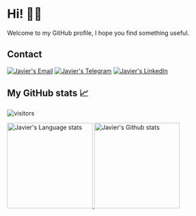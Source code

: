 # Hi! 👋🏽

Welcome to my GitHub profile, I hope you find something useful.

## Contact

[![Javier's Email](https://img.shields.io/badge/Gmail-D14836?style=for-the-badge&logo=gmail&logoColor=white)](mailto:javier.marinovilladamigo@studenti.unipd.it)
[![Javier's Telegram](https://img.shields.io/badge/Telegram-2CA5E0?style=for-the-badge&logo=telegram&logoColor=white)](https://t.me/javivilladamigo)
[![Javier's LinkedIn](https://img.shields.io/badge/LinkedIn-0077B5?style=for-the-badge&logo=linkedin&logoColor=white)](https://www.linkedin.com/in/javivilladamigo)

## My GitHub stats 📈 

![visitors](https://shields-io-visitor-counter.herokuapp.com/badge?page=javivilladamigo&label=Visitors&labelColor=000000&logo=GitHub&logoColor=FFFFFF&color=1D70B8&style=for-the-badge)

<div align="left"> 
<a href="https://github.com/javivilladamigo">
  <img height=200 src="https://github-readme-stats-git-master-rstaa-rickstaa.vercel.app/api/top-langs/?username=javivilladamigo&theme=vue&layout=compact&count_private=true&include_all_commits=true&langs_count=6&hide_border=1&card_width=20" alt="Javier's Language stats" />
<a href="https://github.com/javivilladamigo">
  <img height=200 src="https://github-readme-stats-git-master-rstaa-rickstaa.vercel.app/api?username=javivilladamigo&show_icons=true&count_private=true&line_height=28&&theme=vue&hide_border=1&include_all_commits=true&card_width=500&role=OWNER,COLLABORATOR" alt="Javier's Github stats" />
</a>
</div>
  
  <!---
[![Javier's GitHub stats](https://github-readme-stats.vercel.app/api?username=javivilladamigo&show_icons=true&theme=vue&count_private=true)](https://github.com/anuraghazra/github-readme-stats)
[![Top Langs](https://github-readme-stats.vercel.app/api/top-langs/?username=javivilladamigo&langs_count=8&show_icons=true&theme=vue&layout=compact&count_private=true)](https://github.com/anuraghazra/github-readme-stats)
-->

